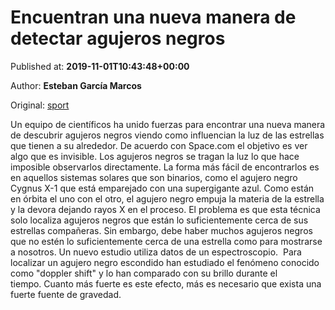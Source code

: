 
# Encuentran una nueva manera de detectar agujeros negros

Published at: **2019-11-01T10:43:48+00:00**

Author: **Esteban García Marcos**

Original: [sport](https://www.sport.es/es/noticias/tecnologia/encuentran-una-nueva-manera-detectar-agujeros-negros-7710098)

Un equipo de científicos ha unido fuerzas para encontrar una nueva manera de descubrir agujeros negros viendo como influencian la luz de las estrellas que tienen a su alrededor. De acuerdo con Space.com el objetivo es ver algo que es invisible.
Los agujeros negros se tragan la luz lo que hace imposible observarlos directamente. La forma más fácil de encontrarlos es en aquellos sistemas solares que son binarios, como el agujero negro Cygnus X-1 que está emparejado con una supergigante azul. Como están en órbita el uno con el otro, el agujero negro empuja la materia de la estrella y la devora dejando rayos X en el proceso.
El problema es que esta técnica solo localiza agujeros negros que están lo suficientemente cerca de sus estrellas compañeras. Sin embargo, debe haber muchos agujeros negros que no estén lo suficientemente cerca de una estrella como para mostrarse a nosotros. Un nuevo estudio utiliza datos de un espectroscopio.  Para localizar un agujero negro escondido han estudiado el fenómeno conocido como "doppler shift" y lo han comparado con su brillo durante el tiempo. Cuanto más fuerte es este efecto, más es necesario que exista una fuerte fuente de gravedad.
